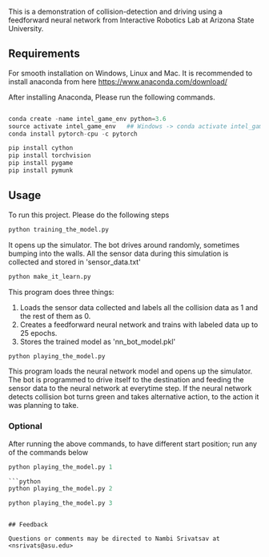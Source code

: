 
This is a demonstration of collision-detection and driving using a feedforward neural network from Interactive Robotics Lab at Arizona State University.


## Requirements

For smooth installation on Windows, Linux and Mac. It is recommended to install anaconda from here https://www.anaconda.com/download/

After installing Anaconda, Please run the following commands.

```python

conda create -name intel_game_env python=3.6
source activate intel_game_env   ## Windows -> conda activate intel_game_env 
conda install pytorch-cpu -c pytorch 

pip install cython
pip install torchvision
pip install pygame
pip install pymunk


```

## Usage

To run this project. Please do the following steps

```python
python training_the_model.py
```
It opens up the simulator. The bot drives around randomly, sometimes bumping into the walls. All the sensor data during this simulation is collected and stored in 'sensor_data.txt'

```python
python make_it_learn.py
```

This program does three things:
 
1. Loads the sensor data collected and labels all the collision data as 1 and the rest of them as 0.
2. Creates a feedforward neural network and trains with labeled data up to 25 epochs. 
3. Stores the trained model as 'nn_bot_model.pkl'


```python
python playing_the_model.py
```
This program loads the neural network model and opens up the simulator. The bot is programmed to drive itself to the destination and feeding the sensor data to the neural network at everytime step.
If the neural network detects collision bot turns green and takes alternative action, to the action it was planning to take.

### Optional

After running the above commands, to have different start position; run any of the commands below

```python
python playing_the_model.py 1

```python
python playing_the_model.py 2
```

```python
python playing_the_model.py 3
```
```

## Feedback

Questions or comments may be directed to Nambi Srivatsav at <nsrivats@asu.edu>
